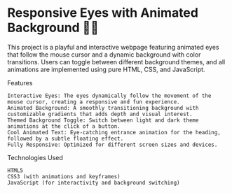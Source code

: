 # Responsive Eyes with Animated Background 🎨👀
This project is a playful and interactive webpage featuring animated eyes that follow the mouse cursor and a dynamic background with color transitions. Users can toggle between different background themes, and all animations are implemented using pure HTML, CSS, and JavaScript.

Features

    Interactive Eyes: The eyes dynamically follow the movement of the mouse cursor, creating a responsive and fun experience.
    Animated Background: A smoothly transitioning background with customizable gradients that adds depth and visual interest.
    Themed Background Toggle: Switch between light and dark theme animations at the click of a button.
    Cool Animated Text: Eye-catching entrance animation for the heading, followed by a subtle floating effect.
    Fully Responsive: Optimized for different screen sizes and devices.

Technologies Used 

    HTML5
    CSS3 (with animations and keyframes)
    JavaScript (for interactivity and background switching)
